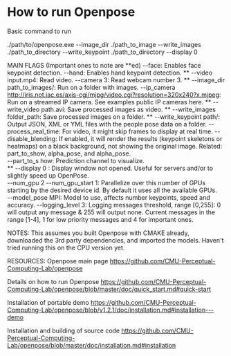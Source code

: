# How to run Openpose

Basic command to run

./path/to/openpose.exe --image_dir ./path_to_image --write_images ./path_to_directory --write_keypoint ./path_to_directory --display 0

MAIN FLAGS (Important ones to note are **ed)
	--face: Enables face keypoint detection.
	--hand: Enables hand keypoint detection.
**	--video input.mp4: Read video.
	--camera 3: Read webcam number 3.
**	--image_dir path_to_images/: Run on a folder with images.
	--ip_camera http://iris.not.iac.es/axis-cgi/mjpg/video.cgi?resolution=320x240?x.mjpeg: Run on a streamed IP camera. See examples public IP cameras here.
**	--write_video path.avi: Save processed images as video.
**	--write_images folder_path: Save processed images on a folder.
**	--write_keypoint path/: Output JSON, XML or YML files with the people pose data on a folder.
	--process_real_time: For video, it might skip frames to display at real time.
	--disable_blending: If enabled, it will render the results (keypoint skeletons or heatmaps) on a black background, not showing the original image. Related: part_to_show, alpha_pose, and alpha_pose.	
	--part_to_s	how: Prediction channel to visualize.	
**	--display 0	: Display window not opened. Useful for servers and/or to slightly speed up OpenPose.	
	--num_gpu 2 --num_gpu_start 1: Parallelize over this number of GPUs starting by the desired device id. By default it uses all the available GPUs.	
	--model_pose MPI: Model to use, affects number keypoints, speed and accuracy.
	--logging_level 3: Logging messages threshold, range [0,255]: 0 will output any message & 255 will output none. Current messages in the range [1-4], 1 for low priority messages and 4 for important ones.

NOTES:
This assumes you built Openpose with CMAKE already, downloaded the 3rd party dependencies, and imported the models. Haven't tried running this on the CPU version yet. 

RESOURCES:
Openpose main page
https://github.com/CMU-Perceptual-Computing-Lab/openpose

Details on how to run Openpose
https://github.com/CMU-Perceptual-Computing-Lab/openpose/blob/master/doc/quick_start.md#quick-start

Installation of portable demo
https://github.com/CMU-Perceptual-Computing-Lab/openpose/blob/v1.2.1/doc/installation.md#installation---demo

Installation and building of source code
https://github.com/CMU-Perceptual-Computing-Lab/openpose/blob/master/doc/installation.md#installation

